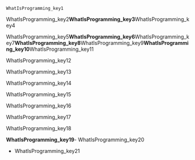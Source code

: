 ```ngMeta
WhatIsProgramming_key1
```
WhatIsProgramming_key2**WhatIsProgramming_key3**WhatIsProgramming_key4

WhatIsProgramming_key5**WhatIsProgramming_key6**WhatIsProgramming_key7**WhatIsProgramming_key8**WhatIsProgramming_key9**WhatIsProgramming_key10**WhatIsProgramming_key11

WhatIsProgramming_key12

WhatIsProgramming_key13

WhatIsProgramming_key14

WhatIsProgramming_key15

WhatIsProgramming_key16

WhatIsProgramming_key17

WhatIsProgramming_key18

**WhatIsProgramming_key19**- WhatIsProgramming_key20
- WhatIsProgramming_key21

